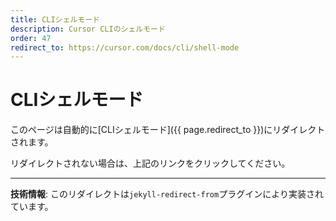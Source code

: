 ```yaml
---
title: CLIシェルモード
description: Cursor CLIのシェルモード
order: 47
redirect_to: https://cursor.com/docs/cli/shell-mode
---
```


<!-- このページはJekyllのリダイレクトプラグインにより自動的にリダイレクトされます -->

# CLIシェルモード

このページは自動的に[CLIシェルモード]({{ page.redirect_to }})にリダイレクトされます。

リダイレクトされない場合は、上記のリンクをクリックしてください。

---

**技術情報**: このリダイレクトは`jekyll-redirect-from`プラグインにより実装されています。
